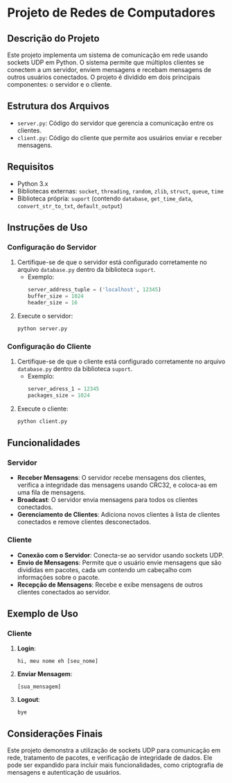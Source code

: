 # Projeto de Redes de Computadores

## Descrição do Projeto

Este projeto implementa um sistema de comunicação em rede usando sockets UDP em Python. O sistema permite que múltiplos clientes se conectem a um servidor, enviem mensagens e recebam mensagens de outros usuários conectados. O projeto é dividido em dois principais componentes: o servidor e o cliente.

## Estrutura dos Arquivos

- `server.py`: Código do servidor que gerencia a comunicação entre os clientes.
- `client.py`: Código do cliente que permite aos usuários enviar e receber mensagens.

## Requisitos

- Python 3.x
- Bibliotecas externas: `socket`, `threading`, `random`, `zlib`, `struct`, `queue`, `time`
- Biblioteca própria: `suport` (contendo `database`, `get_time_data`, `convert_str_to_txt`, `default_output`)

## Instruções de Uso

### Configuração do Servidor

1. Certifique-se de que o servidor está configurado corretamente no arquivo `database.py` dentro da biblioteca `suport`.
   - Exemplo:
     ```python
     server_address_tuple = ('localhost', 12345)
     buffer_size = 1024
     header_size = 16
     ```
2. Execute o servidor:
   ```bash
   python server.py
   ```

### Configuração do Cliente

1. Certifique-se de que o cliente está configurado corretamente no arquivo `database.py` dentro da biblioteca `suport`.
   - Exemplo:
     ```python
     server_adress_1 = 12345
     packages_size = 1024
     ```
2. Execute o cliente:
   ```bash
   python client.py
   ```

## Funcionalidades

### Servidor

- **Receber Mensagens**: O servidor recebe mensagens dos clientes, verifica a integridade das mensagens usando CRC32, e coloca-as em uma fila de mensagens.
- **Broadcast**: O servidor envia mensagens para todos os clientes conectados.
- **Gerenciamento de Clientes**: Adiciona novos clientes à lista de clientes conectados e remove clientes desconectados.

### Cliente

- **Conexão com o Servidor**: Conecta-se ao servidor usando sockets UDP.
- **Envio de Mensagens**: Permite que o usuário envie mensagens que são divididas em pacotes, cada um contendo um cabeçalho com informações sobre o pacote.
- **Recepção de Mensagens**: Recebe e exibe mensagens de outros clientes conectados ao servidor.

## Exemplo de Uso

### Cliente

1. **Login**:
   ```
   hi, meu nome eh [seu_nome]
   ```

2. **Enviar Mensagem**:
   ```
   [sua_mensagem]
   ```

3. **Logout**:
   ```
   bye
   ```

## Considerações Finais

Este projeto demonstra a utilização de sockets UDP para comunicação em rede, tratamento de pacotes, e verificação de integridade de dados. Ele pode ser expandido para incluir mais funcionalidades, como criptografia de mensagens e autenticação de usuários.
